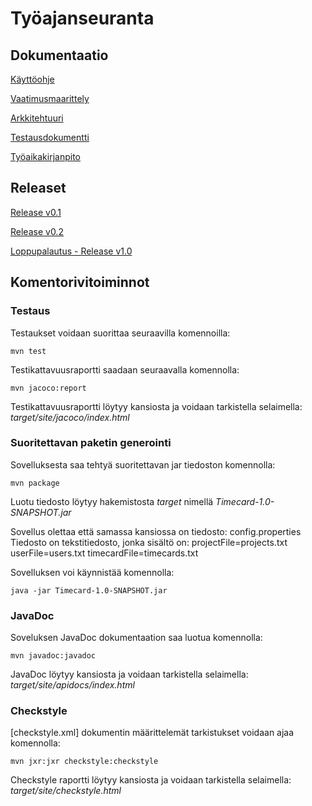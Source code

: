 # Työajanseuranta

## Dokumentaatio

[Käyttöohje](https://github.com/tjvalkonen/ot-harjoitustyo/blob/master/dokumentointi/kayttoohje.md)

[Vaatimusmaarittely](https://github.com/tjvalkonen/ot-harjoitustyo/blob/master/dokumentointi/vaatimusmaarittely.md)

[Arkkitehtuuri](https://github.com/tjvalkonen/ot-harjoitustyo/blob/master/dokumentointi/arkkitehtuuri.md)

[Testausdokumentti](https://github.com/tjvalkonen/ot-harjoitustyo/blob/master/dokumentointi/testausdokumentti.md)

[Työaikakirjanpito](https://github.com/tjvalkonen/ot-harjoitustyo/blob/master/dokumentointi/tyoaikakirjanpito.md)

## Releaset

[Release v0.1](https://github.com/tjvalkonen/ot-harjoitustyo/releases/tag/v0.1)

[Release v0.2](https://github.com/tjvalkonen/ot-harjoitustyo/releases/tag/v0.2)

[Loppupalautus - Release v1.0](https://github.com/tjvalkonen/ot-harjoitustyo/releases/tag/v1.0)

## Komentorivitoiminnot

### Testaus

Testaukset voidaan suorittaa seuraavilla komennoilla:

```
mvn test
```

Testikattavuusraportti saadaan seuraavalla komennolla:

```
mvn jacoco:report
```

Testikattavuusraportti löytyy kansiosta ja voidaan tarkistella selaimella:
_target/site/jacoco/index.html_

### Suoritettavan paketin generointi

Sovelluksesta saa tehtyä suoritettavan jar tiedoston komennolla:

```
mvn package
```

Luotu tiedosto löytyy hakemistosta _target_ nimellä _Timecard-1.0-SNAPSHOT.jar_

Sovellus olettaa että samassa kansiossa on tiedosto: config.properties
Tiedosto on tekstitiedosto, jonka sisältö on:
projectFile=projects.txt
userFile=users.txt
timecardFile=timecards.txt

Sovelluksen voi käynnistää komennolla:

```
java -jar Timecard-1.0-SNAPSHOT.jar
```

### JavaDoc

Soveluksen JavaDoc dokumentaation saa luotua komennolla:

```
mvn javadoc:javadoc
```

JavaDoc löytyy kansiosta ja voidaan tarkistella selaimella:
_target/site/apidocs/index.html_

### Checkstyle

[checkstyle.xml] dokumentin määrittelemät tarkistukset voidaan ajaa komennolla:

```
mvn jxr:jxr checkstyle:checkstyle
```

Checkstyle raportti löytyy kansiosta ja voidaan tarkistella selaimella:
 _target/site/checkstyle.html_
